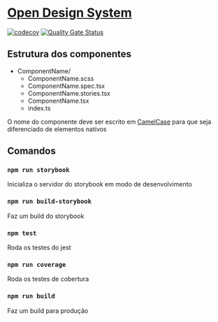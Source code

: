 # [Open Design System](https://williamnerdy.github.io/open-design-system)

[![codecov](https://codecov.io/gh/williamnerdy/open-design-system/branch/master/graph/badge.svg)](https://codecov.io/gh/williamnerdy/open-design-system)
[![Quality Gate Status](https://sonarcloud.io/api/project_badges/measure?project=williamnerdy_open-design-system&metric=alert_status)](https://sonarcloud.io/dashboard?id=williamnerdy_open-design-system)

## Estrutura dos componentes

- ComponentName/
  - ComponentName.scss
  - ComponentName.spec.tsx
  - ComponentName.stories.tsx
  - ComponentName.tsx
  - index.ts

O nome do componente deve ser escrito em [CamelCase](https://en.wikipedia.org/wiki/Camel_case) para que seja diferenciado de elementos nativos

## Comandos

### `npm run storybook`

Inicializa o servidor do storybook em modo de desenvolvimento

### `npm run build-storybook`

Faz um build do storybook

### `npm test`

Roda os testes do jest

### `npm run coverage`

Roda os testes de cobertura

### `npm run build`

Faz um build para produção
